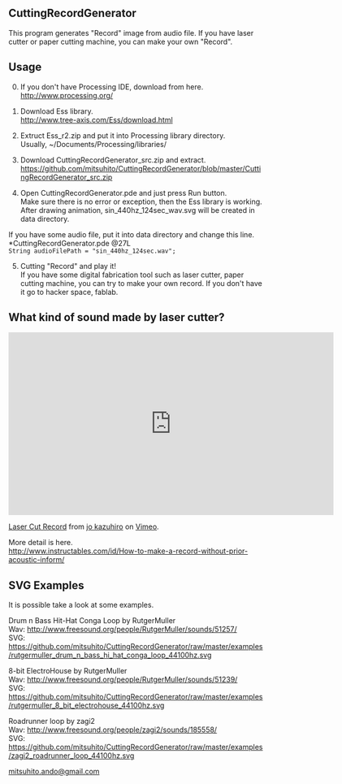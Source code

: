 CuttingRecordGenerator
----------------------
This program generates "Record" image from audio file. If you have laser cutter or paper cutting machine, you can  make your own "Record".  



Usage
-----
0. If you don't have Processing IDE, download from here.  
  http://www.processing.org/  

1. Download Ess library.  
  http://www.tree-axis.com/Ess/download.html  

2. Extruct Ess_r2.zip and put it into Processing library directory.  
  Usually, ~/Documents/Processing/libraries/  

3. Download CuttingRecordGenerator_src.zip and extract.  
  https://github.com/mitsuhito/CuttingRecordGenerator/blob/master/CuttingRecordGenerator_src.zip  

4. Open CuttingRecordGenerator.pde and just press Run button.  
  Make sure there is no error or exception, then the Ess library is working.  
  After drawing animation, sin_440hz_124sec_wav.svg will be created in data directory.  

  If you have some audio file, put it into data directory and change this line.  
    *CuttingRecordGenerator.pde @27L  
     `String audioFilePath = "sin_440hz_124sec.wav";`  

5. Cutting "Record" and play it!  
  If you have some digital fabrication tool such as laser cutter, paper cutting machine, you can try to make your own record. If you don't have it go to hacker space, fablab.  



What kind of sound made by laser cutter?
----------------------------------------
<iframe src="http://player.vimeo.com/video/58682203" width="640" height="360" frameborder="0" webkitAllowFullScreen mozallowfullscreen allowFullScreen></iframe> <p><a href="http://vimeo.com/58682203">Laser Cut Record</a> from <a href="http://vimeo.com/user638795">jo kazuhiro</a> on <a href="http://vimeo.com">Vimeo</a>.</p>

More detail is here.  
 http://www.instructables.com/id/How-to-make-a-record-without-prior-acoustic-inform/  



SVG Examples
------------
It is possible take a look at some examples.  

 Drum n Bass Hit-Hat Conga Loop by RutgerMuller  
  Wav: http://www.freesound.org/people/RutgerMuller/sounds/51257/  
  SVG: https://github.com/mitsuhito/CuttingRecordGenerator/raw/master/examples/rutgermuller_drum_n_bass_hi_hat_conga_loop_44100hz.svg  

 8-bit ElectroHouse by RutgerMuller  
  Wav: http://www.freesound.org/people/RutgerMuller/sounds/51239/  
  SVG: https://github.com/mitsuhito/CuttingRecordGenerator/raw/master/examples/rutgermuller_8_bit_electrohouse_44100hz.svg  

 Roadrunner loop by zagi2  
  Wav: http://www.freesound.org/people/zagi2/sounds/185558/  
  SVG: https://github.com/mitsuhito/CuttingRecordGenerator/raw/master/examples/zagi2_roadrunner_loop_44100hz.svg  



mitsuhito.ando@gmail.com  
